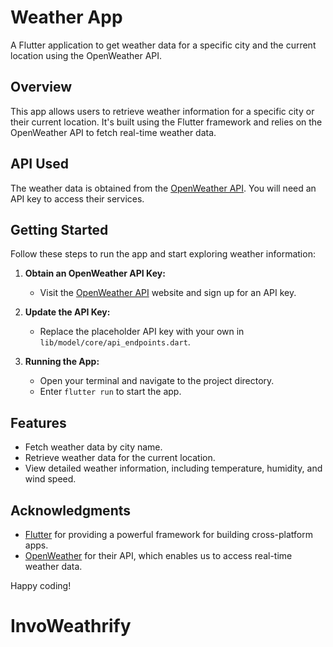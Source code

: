 # Weather App

A Flutter application to get weather data for a specific city and the current location using the OpenWeather API.

## Overview

This app allows users to retrieve weather information for a specific city or their current location. It's built using the Flutter framework and relies on the OpenWeather API to fetch real-time weather data.

## API Used

The weather data is obtained from the [OpenWeather API](https://openweathermap.org/api). You will need an API key to access their services.

## Getting Started

Follow these steps to run the app and start exploring weather information:

1. **Obtain an OpenWeather API Key:**

   - Visit the [OpenWeather API](https://openweathermap.org/api) website and sign up for an API key.

2. **Update the API Key:**

   - Replace the placeholder API key with your own in `lib/model/core/api_endpoints.dart`.

3. **Running the App:**

   - Open your terminal and navigate to the project directory.
   - Enter `flutter run` to start the app.


## Features

- Fetch weather data by city name.
- Retrieve weather data for the current location.
- View detailed weather information, including temperature, humidity, and wind speed.




## Acknowledgments

- [Flutter](https://flutter.dev/) for providing a powerful framework for building cross-platform apps.
- [OpenWeather](https://openweathermap.org/api) for their API, which enables us to access real-time weather data.

Happy coding!
# InvoWeathrify
